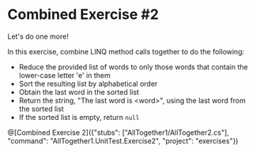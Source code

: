 [//]: # (GENERATED FILE -- DO NOT EDIT)
# Combined Exercise #2

Let's do one more!

In this exercise, combine LINQ method calls together to do the following:
 - Reduce the provided list of words to only those words that contain the lower-case letter 'e' in them
 - Sort the resulting list by alphabetical order
 - Obtain the last word in the sorted list
 - Return the string, "The last word is &lt;word&gt;", using the last word from the sorted list
 - If the sorted list is empty, return `null`

@[Combined Exercise 2]({"stubs": ["AllTogether1/AllTogether2.cs"], "command": "AllTogether1.UnitTest.Exercise2", "project": "exercises"})
